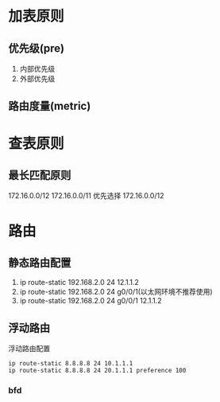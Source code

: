 # 加表原则

## 优先级(pre)

1. 内部优先级
2. 外部优先级

## 路由度量(metric)



# 查表原则

## 最长匹配原则

172.16.0.0/12
172.16.0.0/11
优先选择 172.16.0.0/12

# 路由

## 静态路由配置

1. ip route-static 192.168.2.0 24 12.1.1.2
2. ip route-static 192.168.2.0 24 g0/0/1(以太网环境不推荐使用)
3. ip route-static 192.168.2.0 24 g0/0/1 12.1.1.2

## 浮动路由

浮动路由配置
```
ip route-static 8.8.8.8 24 10.1.1.1
ip route-static 8.8.8.8 24 20.1.1.1 preference 100
```

### bfd 

